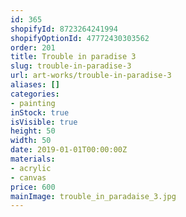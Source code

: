 ```yaml
---
id: 365
shopifyId: 8723264241994
shopifyOptionId: 47772430303562
order: 201
title: Trouble in paradise 3
slug: trouble-in-paradise-3
url: art-works/trouble-in-paradise-3
aliases: []
categories:
- painting
inStock: true
isVisible: true
height: 50
width: 50
date: 2019-01-01T00:00:00Z
materials:
- acrylic
- canvas
price: 600
mainImage: trouble_in_paradaise_3.jpg
---
```

